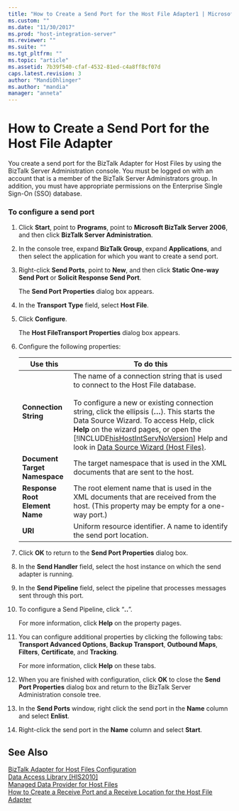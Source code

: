 ```yaml
---
title: "How to Create a Send Port for the Host File Adapter1 | Microsoft Docs"
ms.custom: ""
ms.date: "11/30/2017"
ms.prod: "host-integration-server"
ms.reviewer: ""
ms.suite: ""
ms.tgt_pltfrm: ""
ms.topic: "article"
ms.assetid: 7b39f540-cfaf-4532-81ed-c4a8ff8cf07d
caps.latest.revision: 3
author: "MandiOhlinger"
ms.author: "mandia"
manager: "anneta"
---
```

# How to Create a Send Port for the Host File Adapter
You create a send port for the BizTalk Adapter for Host Files by using the BizTalk Server Administration console. You must be logged on with an account that is a member of the BizTalk Server Administrators group. In addition, you must have appropriate permissions on the Enterprise Single Sign-On (SSO) database.  
  
### To configure a send port  
  
1.  Click **Start**, point to **Programs**, point to **Microsoft BizTalk Server 2006**, and then click **BizTalk Server Administration**.  
  
2.  In the console tree, expand **BizTalk Group**, expand **Applications**, and then select the application for which you want to create a send port.  
  
3.  Right-click **Send Ports**, point to **New**, and then click **Static One-way Send Port** or **Solicit Response Send Port**.  
  
     The **Send Port Properties** dialog box appears.  
  
4.  In the **Transport Type** field, select **Host File**.  
  
5.  Click **Configure**.  
  
     The **Host FileTransport Properties** dialog box appears.  
  
6.  Configure the following properties:  
  
    |Use this|To do this|  
    |--------------|----------------|  
    |**Connection String**|The name of a connection string that is used to connect to the Host File database.<br /><br /> To configure a new or existing connection string, click the ellipsis (**…**). This starts the Data Source Wizard. To access Help, click **Help** on the wizard pages, or open the [!INCLUDE[hisHostIntServNoVersion](../includes/hishostintservnoversion-md.md)] Help and look in [Data Source Wizard (Host Files)](../core/data-source-wizard-host-files-2.md).|  
    |**Document Target Namespace**|The target namespace that is used in the XML documents that are sent to the host.|  
    |**Response Root Element Name**|The root element name that is used in the XML documents that are received from the host. (This property may be empty for a one-way port.)|  
    |**URI**|Uniform resource identifier. A name to identify the send port location.|  
  
7.  Click **OK** to return to the **Send Port Properties** dialog box.  
  
8.  In the **Send Handler** field, select the host instance on which the send adapter is running.  
  
9. In the **Send Pipeline** field, select the pipeline that processes messages sent through this port.  
  
10. To configure a Send Pipeline, click “**..**”.  
  
     For more information, click **Help** on the property pages.  
  
11. You can configure additional properties by clicking the following tabs: **Transport Advanced Options**, **Backup Transport**, **Outbound Maps**, **Filters**, **Certificate**, and **Tracking**.  
  
     For more information, click **Help** on these tabs.  
  
12. When you are finished with configuration, click **OK** to close the **Send Port Properties** dialog box and return to the BizTalk Server Administration console tree.  
  
13. In the **Send Ports** window, right click the send port in the **Name** column and select **Enlist**.  
  
14. Right-click the send port in the **Name** column and select **Start**.  
  
## See Also  
 [BizTalk Adapter for Host Files Configuration](../core/biztalk-adapter-for-host-files-configuration1.md)   
 [Data Access Library &#91;HIS2010&#93;](http://msdn.microsoft.com/en-us/da533736-8ecc-4466-a13d-b635696d94c8)   
 [Managed Data Provider for Host Files](./managed-data-provider-for-host-files2.md)   
 [How to Create a Receive Port and a Receive Location for the Host File Adapter](../core/how-to-create-a-receive-port-and-a-receive-location-for-the-host-file-adapter2.md)